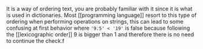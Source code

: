 It is a way of ordering text, you are probably familiar with it since it is what is used in dictionaries.
Most [[programming language]] resort to this type of ordering when performing operations on strings, this can lead to some confusing at first behavior where ``'9.5' < '19'`` is false because following the [[lexicographic order]] 9 is bigger than 1 and therefore there is no need to continue the check.f